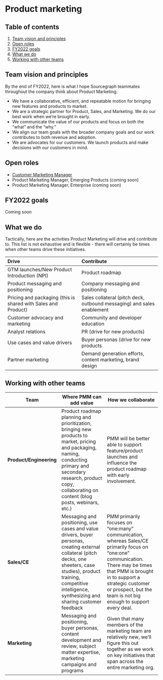 # Product marketing 

## Table of contents

1. [Team vision and principles](#team-vision-and-principles)
1. [Open roles](#open-roles)
1. [FY2022 goals](#fy2022-goals)
1. [What we do](#what-we-do)
1. [Working with other teams](#working-with-other-teams)

## Team vision and principles 
By the end of FY2022, here is what I hope Sourcegraph teammates throughout the company think about Product Marketing: 
* We have a collaborative, efficient, and repeatable motion for bringing new features and products to market. 
* We are a strategic partner for Product, Sales, and Marketing. We do our best work when we’re brought in early.
* We communicate the value of our products and focus on both the “what” and the “why.”
* We align our team goals with the broader company goals and our work contributes to both revenue and adoption.
* We are advocates for our customers. We launch products and make decisions with our customers in mind.

## Open roles
- [Customer Marketing Manager](https://jobs.lever.co/sourcegraph/5769890f-69bd-4ff5-8515-233ce8e3c620) 
- Product Marketing Manager, Emerging Products (coming soon)
- Product Marketing Manager, Enterprise (coming soon)

## FY2022 goals
Coming soon

## What we do
Tactically, here are the activities Product Marketing will drive and contribute to. This list is not exhaustive and is flexible - there will certainly be times when other teams drive these initiatives. 

| Drive          | Contribute     |
| :------------- | :---------- |
| GTM launches/New Product Introduction (NPI)| Product roadmap|
| Product messaging and positioning  | Company messaging and positioning |
| Pricing and packaging (this is shared with Sales and Product) | Sales collateral (pitch deck, outbound messaging) and sales enablement |
| Customer advocacy and marketing     | Community and developer education |
| Analyst relations   | PR (drive for new products) |
| Use cases and value drivers   | Buyer personas (drive for new products |
| Partner marketing   | Demand generation efforts, content marketing, brand design |

## Working with other teams
| **Team**            | **Where PMM can add value**                                                                                                                                                                                                            | **How we collaborate**                                                                                                                                                                                                                                     |
|---------------------|-----------------------------------------------------------------------------------------------------------------------------------------------------------------------------------------------------------------------------------------|--------------------------------------------------------------------------------------------------------------------------------------------------------------------------------------------------------------------------------------------------------------|
| **Product/Engineering** | Product roadmap planning and prioritization, bringing new products to market, pricing and packaging, naming, conducting primary and secondary research, product copy, collaborating on content (blog posts, webinars, etc.)             |  PMM will be better able to support feature/product launches and influence the product roadmap with early involvement.                                                                                                                                       |
| **Sales/CE**            |  Messaging and positioning, use cases and value drivers, buyer personas, creating external collateral (pitch decks, one sheeters, case studies), product training, competitive intelligence, synthesizing and sharing customer feedback | PMM primarily focuses on “one:many” communication, whereas Sales/CE primarily focus on “one:one” communication. There may be times that PMM is brought in to support a strategic customer or prospect, but the team is not big enough to support every deal. |
| **Marketing**           |  Messaging and positioning, buyer personas, content development and review, subject matter expertise, marketing campaigns and programs                                                                                                  | Given that many members of the marketing team are relatively new, we’ll figure this out together as we work on key initiatives that span across the entire marketing org.                                                                                    |
